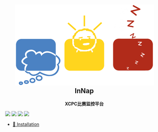 

<h2 align="center"><img src="./img/logo-512.png" height="256"><br>InNap</h2>
<p align="center"><strong>XCPC比赛监控平台</strong></p>

[![](https://img.shields.io/github/issues/KairuiLiu/InNap)](https://github.com/KairuiLiu/InNap/issues)
[![](https://img.shields.io/github/forks/KairuiLiu/InNap)](https://github.com/KairuiLiu/InNap/network/members)
[![](https://img.shields.io/github/stars/KairuiLiu/InNap)](https://github.com/KairuiLiu/InNap/pulse)
[![](https://img.shields.io/github/license/KairuiLiu/InNap)](https://github.com/KairuiLiu/InNap/blob/master/LICENSE)

- [💾 Installation](#-installation)